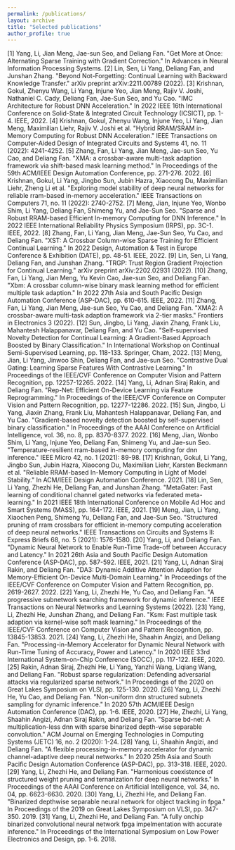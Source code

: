 ```yaml
---
permalink: /publications/
layout: archive
title: "Selected publications"
author_profile: true
---
```



[1] Yang, Li, Jian Meng, Jae-sun Seo, and Deliang Fan. "Get More at Once: Alternating Sparse Training with Gradient Correction." In Advances in Neural Information Processing Systems.
[2] Lin, Sen, Li Yang, Deliang Fan, and Junshan Zhang. "Beyond Not-Forgetting: Continual Learning with Backward Knowledge Transfer." arXiv preprint arXiv:2211.00789 (2022).
[3] Krishnan, Gokul, Zhenyu Wang, Li Yang, Injune Yeo, Jian Meng, Rajiv V. Joshi, Nathaniel C. Cady, Deliang Fan, Jae-Sun Seo, and Yu Cao. "IMC Architecture for Robust DNN Acceleration." In 2022 IEEE 16th International Conference on Solid-State & Integrated Circuit Technology (ICSICT), pp. 1-4. IEEE, 2022.
[4] Krishnan, Gokul, Zhenyu Wang, Injune Yeo, Li Yang, Jian Meng, Maximilian Liehr, Rajiv V. Joshi et al. "Hybrid RRAM/SRAM in-Memory Computing for Robust DNN Acceleration." IEEE Transactions on Computer-Aided Design of Integrated Circuits and Systems 41, no. 11 (2022): 4241-4252.
[5] Zhang, Fan, Li Yang, Jian Meng, Jae-sun Seo, Yu Cao, and Deliang Fan. "XMA: a crossbar-aware multi-task adaption framework via shift-based mask learning method." In Proceedings of the 59th ACM/IEEE Design Automation Conference, pp. 271-276. 2022.
[6] Krishnan, Gokul, Li Yang, Jingbo Sun, Jubin Hazra, Xiaocong Du, Maximilian Liehr, Zheng Li et al. "Exploring model stability of deep neural networks for reliable rram-based in-memory acceleration." IEEE Transactions on Computers 71, no. 11 (2022): 2740-2752.
[7] Meng, Jian, Injune Yeo, Wonbo Shim, Li Yang, Deliang Fan, Shimeng Yu, and Jae-Sun Seo. "Sparse and Robust RRAM-based Efficient In-memory Computing for DNN Inference." In 2022 IEEE International Reliability Physics Symposium (IRPS), pp. 3C-1. IEEE, 2022.
[8] Zhang, Fan, Li Yang, Jian Meng, Jae-Sun Seo, Yu Cao, and Deliang Fan. "XST: A Crossbar Column-wise Sparse Training for Efficient Continual Learning." In 2022 Design, Automation & Test in Europe Conference & Exhibition (DATE), pp. 48-51. IEEE, 2022.
[9] Lin, Sen, Li Yang, Deliang Fan, and Junshan Zhang. "TRGP: Trust Region Gradient Projection for Continual Learning." arXiv preprint arXiv:2202.02931 (2022).
[10] Zhang, Fan, Li Yang, Jian Meng, Yu Kevin Cao, Jae-sun Seo, and Deliang Fan. "Xbm: A crossbar column-wise binary mask learning method for efficient multiple task adaption." In 2022 27th Asia and South Pacific Design Automation Conference (ASP-DAC), pp. 610-615. IEEE, 2022.
[11] Zhang, Fan, Li Yang, Jian Meng, Jae-sun Seo, Yu Cao, and Deliang Fan. "XMA2: A crossbar-aware multi-task adaption framework via 2-tier masks." Frontiers in Electronics 3 (2022).
[12] Sun, Jingbo, Li Yang, Jiaxin Zhang, Frank Liu, Mahantesh Halappanavar, Deliang Fan, and Yu Cao. "Self-supervised Novelty Detection for Continual Learning: A Gradient-Based Approach Boosted by Binary Classification." In International Workshop on Continual Semi-Supervised Learning, pp. 118-133. Springer, Cham, 2022.
[13] Meng, Jian, Li Yang, Jinwoo Shin, Deliang Fan, and Jae-sun Seo. "Contrastive Dual Gating: Learning Sparse Features With Contrastive Learning." In Proceedings of the IEEE/CVF Conference on Computer Vision and Pattern Recognition, pp. 12257-12265. 2022.
[14] Yang, Li, Adnan Siraj Rakin, and Deliang Fan. "Rep-Net: Efficient On-Device Learning via Feature Reprogramming." In Proceedings of the IEEE/CVF Conference on Computer Vision and Pattern Recognition, pp. 12277-12286. 2022.
[15] Sun, Jingbo, Li Yang, Jiaxin Zhang, Frank Liu, Mahantesh Halappanavar, Deliang Fan, and Yu Cao. "Gradient-based novelty detection boosted by self-supervised binary classification." In Proceedings of the AAAI Conference on Artificial Intelligence, vol. 36, no. 8, pp. 8370-8377. 2022.
[16] Meng, Jian, Wonbo Shim, Li Yang, Injune Yeo, Deliang Fan, Shimeng Yu, and Jae-sun Seo. "Temperature-resilient rram-based in-memory computing for dnn inference." IEEE Micro 42, no. 1 (2021): 89-98.
[17] Krishnan, Gokul, Li Yang, Jingbo Sun, Jubin Hazra, Xiaocong Du, Maximilian Liehr, Karsten Beckmann et al. "Reliable RRAM-based In-Memory Computing in Light of Model Stability." In ACM/IEEE Design Automation Conference. 2021.
[18] Lin, Sen, Li Yang, Zhezhi He, Deliang Fan, and Junshan Zhang. "MetaGater: Fast learning of conditional channel gated networks via federated meta-learning." In 2021 IEEE 18th International Conference on Mobile Ad Hoc and Smart Systems (MASS), pp. 164-172. IEEE, 2021.
[19] Meng, Jian, Li Yang, Xiaochen Peng, Shimeng Yu, Deliang Fan, and Jae-Sun Seo. "Structured pruning of rram crossbars for efficient in-memory computing acceleration of deep neural networks." IEEE Transactions on Circuits and Systems II: Express Briefs 68, no. 5 (2021): 1576-1580.
[20] Yang, Li, and Deliang Fan. "Dynamic Neural Network to Enable Run-Time Trade-off between Accuracy and Latency." In 2021 26th Asia and South Pacific Design Automation Conference (ASP-DAC), pp. 587-592. IEEE, 2021.
[21] Yang, Li, Adnan Siraj Rakin, and Deliang Fan. "DA3: Dynamic Additive Attention Adaption for Memory-Efficient On-Device Multi-Domain Learning." In Proceedings of the IEEE/CVF Conference on Computer Vision and Pattern Recognition, pp. 2619-2627. 2022.
[22] Yang, Li, Zhezhi He, Yu Cao, and Deliang Fan. "A progressive subnetwork searching framework for dynamic inference." IEEE Transactions on Neural Networks and Learning Systems (2022).
[23] Yang, Li, Zhezhi He, Junshan Zhang, and Deliang Fan. "Ksm: Fast multiple task adaption via kernel-wise soft mask learning." In Proceedings of the IEEE/CVF Conference on Computer Vision and Pattern Recognition, pp. 13845-13853. 2021.
[24] Yang, Li, Zhezhi He, Shaahin Angizi, and Deliang Fan. "Processing-in-Memory Accelerator for Dynamic Neural Network with Run-Time Tuning of Accuracy, Power and Latency." In 2020 IEEE 33rd International System-on-Chip Conference (SOCC), pp. 117-122. IEEE, 2020.
[25] Rakin, Adnan Siraj, Zhezhi He, Li Yang, Yanzhi Wang, Liqiang Wang, and Deliang Fan. "Robust sparse regularization: Defending adversarial attacks via regularized sparse network." In Proceedings of the 2020 on Great Lakes Symposium on VLSI, pp. 125-130. 2020.
[26] Yang, Li, Zhezhi He, Yu Cao, and Deliang Fan. "Non-uniform dnn structured subnets sampling for dynamic inference." In 2020 57th ACM/IEEE Design Automation Conference (DAC), pp. 1-6. IEEE, 2020.
[27] He, Zhezhi, Li Yang, Shaahin Angizi, Adnan Siraj Rakin, and Deliang Fan. "Sparse bd-net: A multiplication-less dnn with sparse binarized depth-wise separable convolution." ACM Journal on Emerging Technologies in Computing Systems (JETC) 16, no. 2 (2020): 1-24.
[28] Yang, Li, Shaahin Angizi, and Deliang Fan. "A flexible processing-in-memory accelerator for dynamic channel-adaptive deep neural networks." In 2020 25th Asia and South Pacific Design Automation Conference (ASP-DAC), pp. 313-318. IEEE, 2020.
[29] Yang, Li, Zhezhi He, and Deliang Fan. "Harmonious coexistence of structured weight pruning and ternarization for deep neural networks." In Proceedings of the AAAI Conference on Artificial Intelligence, vol. 34, no. 04, pp. 6623-6630. 2020.
[30] Yang, Li, Zhezhi He, and Deliang Fan. "Binarized depthwise separable neural network for object tracking in fpga." In Proceedings of the 2019 on Great Lakes Symposium on VLSI, pp. 347-350. 2019.
[31] Yang, Li, Zhezhi He, and Deliang Fan. "A fully onchip binarized convolutional neural network fpga impelmentation with accurate inference." In Proceedings of the International Symposium on Low Power Electronics and Design, pp. 1-6. 2018.
